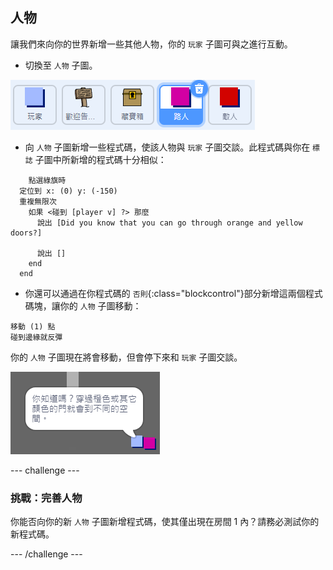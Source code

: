 ## 人物

讓我們來向你的世界新增一些其他人物，你的 `玩家` 子圖可與之進行互動。

+ 切換至 `人物` 子圖。

![Person sprite](images/person-sprite.png)

+ 向 `人物` 子圖新增一些程式碼，使該人物與 `玩家` 子圖交談。此程式碼與你在 `標誌` 子圖中所新增的程式碼十分相似：

```blocks
	點選綠旗時
  定位到 x: (0) y: (-150)
  重複無限次 
    如果 <碰到 [player v] ?> 那麼 
      說出 [Did you know that you can go through orange and yellow doors?]

      說出 []
    end
  end
```

+ 你還可以通過在你程式碼的 `否則`{:class="blockcontrol"}部分新增這兩個程式碼塊，讓你的 `人物` 子圖移動：

```blocks
移動 (1) 點
碰到邊緣就反彈
```

你的 `人物` 子圖現在將會移動，但會停下來和 `玩家` 子圖交談。

![screenshot](images/world-person-test.png)


--- challenge ---
### 挑戰：完善人物
你能否向你的新 `人物` 子圖新增程式碼，使其僅出現在房間 1 內？請務必測試你的新程式碼。

--- /challenge ---
